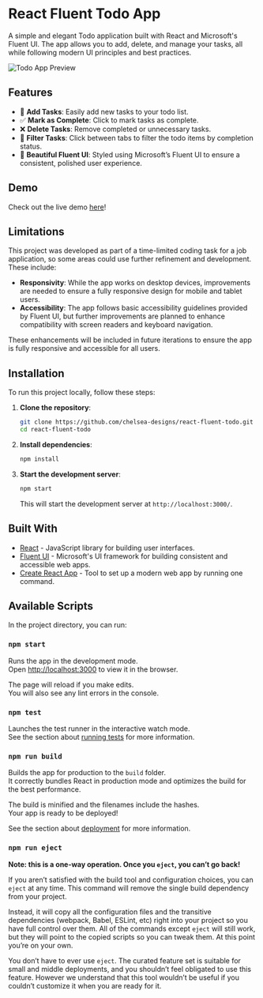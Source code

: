 
# React Fluent Todo App

A simple and elegant Todo application built with React and Microsoft's Fluent UI. The app allows you to add, delete, and manage your tasks, all while following modern UI principles and best practices. 

![Todo App Preview](path-to-screenshot.png)

## Features

- 📝 **Add Tasks**: Easily add new tasks to your todo list.
- ✅ **Mark as Complete**: Click to mark tasks as complete.
- ❌ **Delete Tasks**: Remove completed or unnecessary tasks.
- 📝 **Filter Tasks**: Click between tabs to filter the todo items by completion status.
- 🎨 **Beautiful Fluent UI**: Styled using Microsoft’s Fluent UI to ensure a consistent, polished user experience.

## Demo

Check out the live demo [here](https://chelsea-designs.github.io/react-fluent-todo/)!

## Limitations

This project was developed as part of a time-limited coding task for a job application, so some areas could use further refinement and development. These include:

- **Responsivity**: While the app works on desktop devices, improvements are needed to ensure a fully responsive design for mobile and tablet users.
- **Accessibility**: The app follows basic accessibility guidelines provided by Fluent UI, but further improvements are planned to enhance compatibility with screen readers and keyboard navigation.
  
These enhancements will be included in future iterations to ensure the app is fully responsive and accessible for all users.

## Installation

To run this project locally, follow these steps:

1. **Clone the repository**:

    ```bash
    git clone https://github.com/chelsea-designs/react-fluent-todo.git
    cd react-fluent-todo
    ```

2. **Install dependencies**:

    ```bash
    npm install
    ```

3. **Start the development server**:

    ```bash
    npm start
    ```

    This will start the development server at `http://localhost:3000/`.

## Built With

- [React](https://reactjs.org/) - JavaScript library for building user interfaces.
- [Fluent UI](https://developer.microsoft.com/en-us/fluentui) - Microsoft's UI framework for building consistent and accessible web apps.
- [Create React App](https://create-react-app.dev/) - Tool to set up a modern web app by running one command.

## Available Scripts

In the project directory, you can run:

### `npm start`

Runs the app in the development mode.\
Open [http://localhost:3000](http://localhost:3000) to view it in the browser.

The page will reload if you make edits.\
You will also see any lint errors in the console.

### `npm test`

Launches the test runner in the interactive watch mode.\
See the section about [running tests](https://facebook.github.io/create-react-app/docs/running-tests) for more information.

### `npm run build`

Builds the app for production to the `build` folder.\
It correctly bundles React in production mode and optimizes the build for the best performance.

The build is minified and the filenames include the hashes.\
Your app is ready to be deployed!

See the section about [deployment](https://facebook.github.io/create-react-app/docs/deployment) for more information.

### `npm run eject`

**Note: this is a one-way operation. Once you `eject`, you can’t go back!**

If you aren’t satisfied with the build tool and configuration choices, you can `eject` at any time. This command will remove the single build dependency from your project.

Instead, it will copy all the configuration files and the transitive dependencies (webpack, Babel, ESLint, etc) right into your project so you have full control over them. All of the commands except `eject` will still work, but they will point to the copied scripts so you can tweak them. At this point you’re on your own.

You don’t have to ever use `eject`. The curated feature set is suitable for small and middle deployments, and you shouldn’t feel obligated to use this feature. However we understand that this tool wouldn’t be useful if you couldn’t customize it when you are ready for it.
